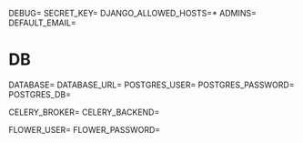 DEBUG=
SECRET_KEY=
DJANGO_ALLOWED_HOSTS=*
ADMINS=
DEFAULT_EMAIL=

# DB
DATABASE=
DATABASE_URL=
POSTGRES_USER=
POSTGRES_PASSWORD=
POSTGRES_DB=

CELERY_BROKER=
CELERY_BACKEND=

FLOWER_USER=
FLOWER_PASSWORD=